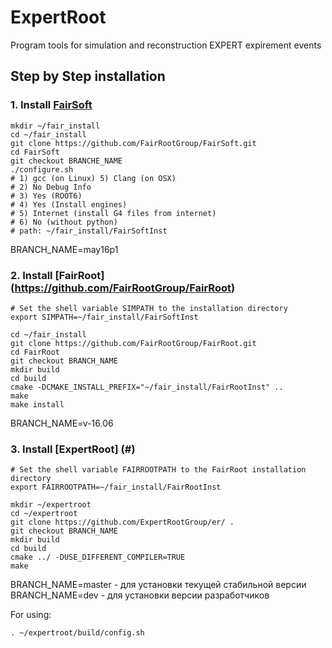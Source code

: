 # ExpertRoot
Program tools for simulation and reconstruction EXPERT expirement events

## Step by Step installation
### 1. Install [FairSoft](https://github.com/FairRootGroup/FairSoft/tree/dev)

```
mkdir ~/fair_install
cd ~/fair_install
git clone https://github.com/FairRootGroup/FairSoft.git
cd FairSoft
git checkout BRANCHE_NAME
./configure.sh
# 1) gcc (on Linux) 5) Clang (on OSX)
# 2) No Debug Info
# 3) Yes (ROOT6)
# 4) Yes (Install engines)
# 5) Internet (install G4 files from internet)
# 6) No (without python)
# path: ~/fair_install/FairSoftInst
```
BRANCH_NAME=may16p1

### 2. Install [FairRoot] (https://github.com/FairRootGroup/FairRoot)

```
# Set the shell variable SIMPATH to the installation directory
export SIMPATH=~/fair_install/FairSoftInst

cd ~/fair_install
git clone https://github.com/FairRootGroup/FairRoot.git
cd FairRoot
git checkout BRANCH_NAME
mkdir build
cd build
cmake -DCMAKE_INSTALL_PREFIX="~/fair_install/FairRootInst" ..
make
make install
```
BRANCH_NAME=v-16.06

### 3. Install [ExpertRoot] (#)

```
# Set the shell variable FAIRROOTPATH to the FairRoot installation directory
export FAIRROOTPATH=~/fair_install/FairRootInst

mkdir ~/expertroot
cd ~/expertroot
git clone https://github.com/ExpertRootGroup/er/ .
git checkout BRANCH_NAME
mkdir build
cd build
cmake ../ -DUSE_DIFFERENT_COMPILER=TRUE
make
```
BRANCH_NAME=master - для установки текущей стабильной версии
BRANCH_NAME=dev - для установки версии разработчиков


For using:

```
. ~/expertroot/build/config.sh
```


